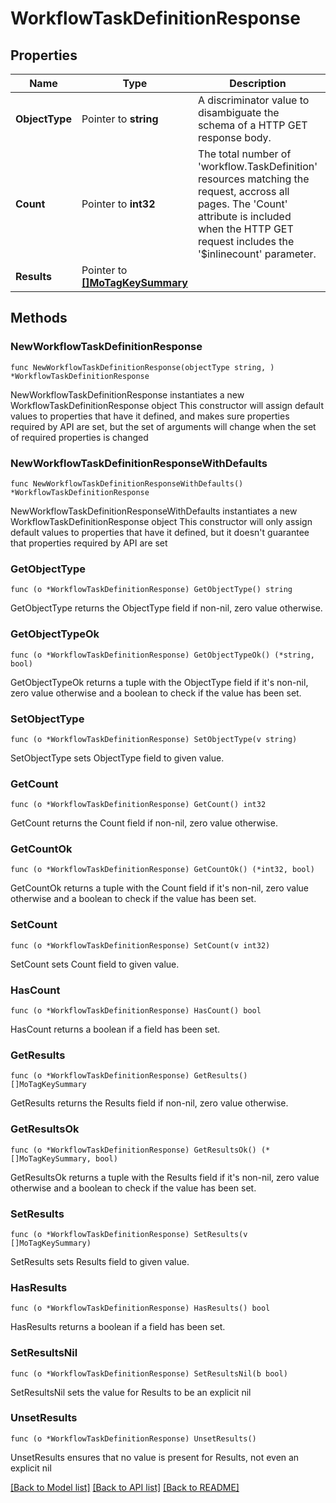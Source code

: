 # WorkflowTaskDefinitionResponse

## Properties

Name | Type | Description | Notes
------------ | ------------- | ------------- | -------------
**ObjectType** | Pointer to **string** | A discriminator value to disambiguate the schema of a HTTP GET response body. | 
**Count** | Pointer to **int32** | The total number of &#39;workflow.TaskDefinition&#39; resources matching the request, accross all pages. The &#39;Count&#39; attribute is included when the HTTP GET request includes the &#39;$inlinecount&#39; parameter. | [optional] 
**Results** | Pointer to [**[]MoTagKeySummary**](mo.TagKeySummary.md) |  | [optional] 

## Methods

### NewWorkflowTaskDefinitionResponse

`func NewWorkflowTaskDefinitionResponse(objectType string, ) *WorkflowTaskDefinitionResponse`

NewWorkflowTaskDefinitionResponse instantiates a new WorkflowTaskDefinitionResponse object
This constructor will assign default values to properties that have it defined,
and makes sure properties required by API are set, but the set of arguments
will change when the set of required properties is changed

### NewWorkflowTaskDefinitionResponseWithDefaults

`func NewWorkflowTaskDefinitionResponseWithDefaults() *WorkflowTaskDefinitionResponse`

NewWorkflowTaskDefinitionResponseWithDefaults instantiates a new WorkflowTaskDefinitionResponse object
This constructor will only assign default values to properties that have it defined,
but it doesn't guarantee that properties required by API are set

### GetObjectType

`func (o *WorkflowTaskDefinitionResponse) GetObjectType() string`

GetObjectType returns the ObjectType field if non-nil, zero value otherwise.

### GetObjectTypeOk

`func (o *WorkflowTaskDefinitionResponse) GetObjectTypeOk() (*string, bool)`

GetObjectTypeOk returns a tuple with the ObjectType field if it's non-nil, zero value otherwise
and a boolean to check if the value has been set.

### SetObjectType

`func (o *WorkflowTaskDefinitionResponse) SetObjectType(v string)`

SetObjectType sets ObjectType field to given value.


### GetCount

`func (o *WorkflowTaskDefinitionResponse) GetCount() int32`

GetCount returns the Count field if non-nil, zero value otherwise.

### GetCountOk

`func (o *WorkflowTaskDefinitionResponse) GetCountOk() (*int32, bool)`

GetCountOk returns a tuple with the Count field if it's non-nil, zero value otherwise
and a boolean to check if the value has been set.

### SetCount

`func (o *WorkflowTaskDefinitionResponse) SetCount(v int32)`

SetCount sets Count field to given value.

### HasCount

`func (o *WorkflowTaskDefinitionResponse) HasCount() bool`

HasCount returns a boolean if a field has been set.

### GetResults

`func (o *WorkflowTaskDefinitionResponse) GetResults() []MoTagKeySummary`

GetResults returns the Results field if non-nil, zero value otherwise.

### GetResultsOk

`func (o *WorkflowTaskDefinitionResponse) GetResultsOk() (*[]MoTagKeySummary, bool)`

GetResultsOk returns a tuple with the Results field if it's non-nil, zero value otherwise
and a boolean to check if the value has been set.

### SetResults

`func (o *WorkflowTaskDefinitionResponse) SetResults(v []MoTagKeySummary)`

SetResults sets Results field to given value.

### HasResults

`func (o *WorkflowTaskDefinitionResponse) HasResults() bool`

HasResults returns a boolean if a field has been set.

### SetResultsNil

`func (o *WorkflowTaskDefinitionResponse) SetResultsNil(b bool)`

 SetResultsNil sets the value for Results to be an explicit nil

### UnsetResults
`func (o *WorkflowTaskDefinitionResponse) UnsetResults()`

UnsetResults ensures that no value is present for Results, not even an explicit nil

[[Back to Model list]](../README.md#documentation-for-models) [[Back to API list]](../README.md#documentation-for-api-endpoints) [[Back to README]](../README.md)


